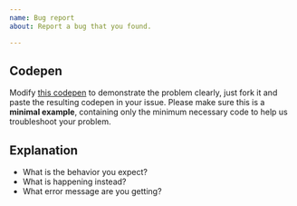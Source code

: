 ```yaml
---
name: Bug report
about: Report a bug that you found.

---
```


## Codepen

Modify [this codepen](https://codepen.io/apexcharts/pen/bxzgZJ) to demonstrate the problem clearly, just fork it and paste the resulting codepen in your issue. Please make sure this is a **minimal example**, containing only the minimum necessary code to help us troubleshoot your problem.

## Explanation

- What is the behavior you expect?
- What is happening instead?
- What error message are you getting?
